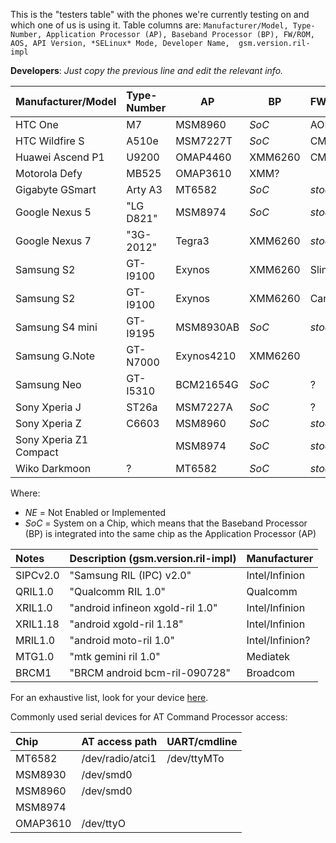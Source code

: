 This is the "testers table" with the phones we're currently testing on and which one of us is using it. Table columns are: `Manufacturer/Model, Type-Number, Application Processor (AP), Baseband Processor (BP), FW/ROM, AOS, API Version, *SELinux* Mode, Developer Name,  gsm.version.ril-impl`

**Developers**: *Just copy the previous line and edit the relevant info.*

| Manufacturer/Model    | Type-Number | AP  | BP  | FW/ROM | AOS | API | SELmode | DEV | ril-impl |
|:--------------------- |:----------- | --- | --- |:------ |:--- | --- |:------- |:--- |:-------- |
HTC One | M7 | MSM8960 | *SoC* | AOKP | KK4.4.4 | 19 | Permissive | SecUpwN | QRIL1.0
HTC Wildfire S | A510e | MSM7227T | *SoC* | CM10.1 | JB4.2.2 | 17 | *NE* | He3556 | ?
Huawei Ascend P1 | U9200 | OMAP4460 | XMM6260 | CM11 | KK4.4.4 | 19 | *NE* | tobykurien | XRIL1.0
Motorola Defy | MB525 | OMAP3610 | XMM? | | KK4.4.4 | 19 | | tobykurien | MRIL1.0 
Gigabyte GSmart | Arty A3 | MT6582 | *SoC* | *stock* | KK4.4.2 | 19 | Enforcing | E:V:A | MTG1.0 
Google Nexus 5 | "LG D821" | MSM8974 | *SoC* | *stock* | KK4.4.3 | 19 | Enforcing | Ueland | QRIL1.0
Google Nexus 7 | "3G-2012" | Tegra3 | XMM6260 | *stock* | KK4.4.4 | 19 | Enforcing| andr3jx | XRIL1.18
Samsung S2 | GT-I9100 | Exynos | XMM6260 | SlimKat | KK4.4.2b4 | 19 | Permissive | E:V:A | SIPCv2.0 
Samsung S2 | GT-I9100 | Exynos | XMM6260 | Carbon | KK4.4.4 | 19 | Permissive | xLaMbChOpSx | SIPCv2.0
Samsung S4 mini | GT-I9195 | MSM8930AB | *SoC* | *stock* | JB4.2.2 | 17 | Enforcing | E:V:A | QRIL1.0 
Samsung G.Note | GT-N7000 | Exynos4210 | XMM6260 |  | KK4.4.4 | 19 |  | tobykurien | SIPCv2.0
Samsung Neo | GT-I5310 | BCM21654G | *SoC* | ? | JB4.1.2 | 16 | - | banjaxbanjo| BRCM1 
Sony Xperia J | ST26a | MSM7227A | *SoC* | ? | ? | ? | - | banjaxbanjo| ? 
Sony Xperia Z | C6603 | MSM8960 | *SoC* | *stock* | KK4.4.4 | 19 | Enforcing | xLaMbChOpSx | ?
Sony Xperia Z1 Compact |  | MSM8974 | *SoC* | *stock* | KK4.4.4 | 19 |  | scintill | QCRIL1.0
Wiko Darkmoon | ? | MT6582 | *SoC* | *stock* | JB4.2.2 | 17 | *NE*| andr3jx | ? 

Where:
 * *NE* = Not Enabled or Implemented
 * *SoC* = System on a Chip, which means that the Baseband Processor (BP) is integrated into the same chip as the Application Processor (AP)

| Notes | Description (gsm.version.ril-impl) | Manufacturer |
|:----- |:---------------------------------- |:------------ |
SIPCv2.0 | "Samsung RIL (IPC) v2.0" | Intel/Infinion
QRIL1.0 | "Qualcomm RIL 1.0" | Qualcomm
XRIL1.0 | "android infineon xgold-ril 1.0" | Intel/Infinion
XRIL1.18 | "android xgold-ril 1.18" | Intel/Infinion
MRIL1.0 | "android moto-ril 1.0" | Intel/Infinion? 
MTG1.0 | "mtk gemini ril 1.0" | Mediatek
BRCM1 | "BRCM android bcm-ril-090728" | Broadcom

For an exhaustive list, look for your device [here](https://census.tsyrklevich.net/system_properties/gsm.version.ril-impl).

Commonly used serial devices for AT Command Processor access:

| Chip | AT access path | UART/cmdline |
|:---- |:-------------- |:------------ |
MT6582  | /dev/radio/atci1 | /dev/ttyMTo
MSM8930 | /dev/smd0 |
MSM8960 | /dev/smd0 |
MSM8974 |  |
OMAP3610 | /dev/ttyO | 